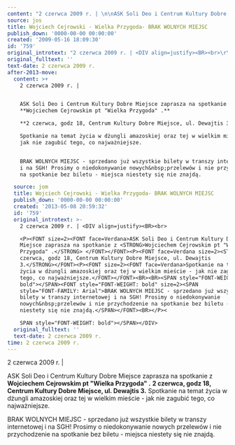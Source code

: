 ```yaml
---
content: "2 czerwca 2009 r. | \n\nASK Soli Deo i Centrum Kultury Dobre Miejsce zaprasza na spotkanie z **Wojciechem Cejrowskim pt \"Wielka Przygoda\" .** \n**2 czerwca, godz 18, Centrum Kultury Dobre Miejsce, ul. Dewajtis 3.**\nSpotkanie na temat życia w dżungli amazoskiej oraz tej w wielkim mieście - jak nie zagubić tego, co najważniejsze.\n\nBRAK WOLNYCH MIEJSC - sprzedano już wszystkie bilety w transzy internetowej i na SGH! Prosimy o niedokonywanie nowych&nbsp;przelewów i nie przychodzenie na spotkanie bez biletu - miejsca niestety się nie znajdą.\n\n\n\n<!--CONTENT FROM OLD SERVER (jos before 2013): 2 czerwca 2009 r. | \n\n\r\n\nASK Soli Deo i Centrum Kultury Dobre Miejsce zaprasza na spotkanie z **Wojciechem Cejrowskim pt \"Wielka Przygoda\" .** \n**2 czerwca, godz 18, Centrum Kultury Dobre Miejsce, ul. Dewajtis 3.**\nSpotkanie na temat życia w dżungli amazoskiej oraz tej w wielkim mieście - jak nie zagubić tego, co najważniejsze.\n\nBRAK WOLNYCH MIEJSC - sprzedano już wszystkie bilety w transzy internetowej i na SGH! Prosimy o niedokonywanie nowych&nbsp;przelewów i nie przychodzenie na spotkanie bez biletu - miejsca niestety się nie znajdą.\n\n\n-->"
source: jos
title: Wojciech Cejrowski - Wielka Przygoda- BRAK WOLNYCH MIEJSC
publish_down: '0000-00-00 00:00:00'
created: '2009-05-16 18:09:30'
id: '759'
original_introtext: "2 czerwca 2009 r. | <DIV align=justify><BR><br>\r\n<P><FONT size=2><FONT face=Verdana>ASK Soli Deo i Centrum Kultury Dobre Miejsce zaprasza na spotkanie z <STRONG>Wojciechem Cejrowskim pt \"Wielka Przygoda\" .</STRONG> </FONT></FONT><P><FONT face=Verdana size=2><STRONG>2 czerwca, godz 18, Centrum Kultury Dobre Miejsce, ul. Dewajtis 3.</STRONG></FONT><P><FONT size=2><FONT face=Verdana>Spotkanie na temat życia w dżungli amazoskiej oraz tej w wielkim mieście - jak nie zagubić tego, co najważniejsze.</FONT></FONT><BR><BR><SPAN style=\"FONT-WEIGHT: bold\"></SPAN><FONT style=\"FONT-WEIGHT: bold\" size=2><SPAN style=\"FONT-FAMILY: Arial\">BRAK WOLNYCH MIEJSC - sprzedano już wszystkie bilety w transzy internetowej i na SGH! Prosimy o niedokonywanie nowych&nbsp;przelewów i nie przychodzenie na spotkanie bez biletu - miejsca niestety się nie znajdą.</SPAN></FONT><BR></P><SPAN style=\"FONT-WEIGHT: bold\"></SPAN></DIV>"
original_fulltext: ''
text-date: 2 czerwca 2009 r.
after-2013-move:
  content: >+
    2 czerwca 2009 r. | 


    ASK Soli Deo i Centrum Kultury Dobre Miejsce zaprasza na spotkanie z
    **Wojciechem Cejrowskim pt "Wielka Przygoda" .** 

    **2 czerwca, godz 18, Centrum Kultury Dobre Miejsce, ul. Dewajtis 3.**

    Spotkanie na temat życia w dżungli amazoskiej oraz tej w wielkim mieście -
    jak nie zagubić tego, co najważniejsze.


    BRAK WOLNYCH MIEJSC - sprzedano już wszystkie bilety w transzy internetowej
    i na SGH! Prosimy o niedokonywanie nowych&nbsp;przelewów i nie przychodzenie
    na spotkanie bez biletu - miejsca niestety się nie znajdą.

  source: jom
  title: Wojciech Cejrowski - Wielka Przygoda- BRAK WOLNYCH MIEJSC
  publish_down: '0000-00-00 00:00:00'
  created: '2013-05-08 20:59:32'
  id: '759'
  original_introtext: >-
    2 czerwca 2009 r. | <DIV align=justify><BR><br>

    <P><FONT size=2><FONT face=Verdana>ASK Soli Deo i Centrum Kultury Dobre
    Miejsce zaprasza na spotkanie z <STRONG>Wojciechem Cejrowskim pt "Wielka
    Przygoda" .</STRONG> </FONT></FONT><P><FONT face=Verdana size=2><STRONG>2
    czerwca, godz 18, Centrum Kultury Dobre Miejsce, ul. Dewajtis
    3.</STRONG></FONT><P><FONT size=2><FONT face=Verdana>Spotkanie na temat
    życia w dżungli amazoskiej oraz tej w wielkim mieście - jak nie zagubić
    tego, co najważniejsze.</FONT></FONT><BR><BR><SPAN style="FONT-WEIGHT:
    bold"></SPAN><FONT style="FONT-WEIGHT: bold" size=2><SPAN
    style="FONT-FAMILY: Arial">BRAK WOLNYCH MIEJSC - sprzedano już wszystkie
    bilety w transzy internetowej i na SGH! Prosimy o niedokonywanie
    nowych&nbsp;przelewów i nie przychodzenie na spotkanie bez biletu - miejsca
    niestety się nie znajdą.</SPAN></FONT><BR></P><

    SPAN style="FONT-WEIGHT: bold"></SPAN></DIV>
  original_fulltext: ''
  text-date: 2 czerwca 2009 r.
time: 2 czerwca 2009 r.
---
```

2 czerwca 2009 r. | 

ASK Soli Deo i Centrum Kultury Dobre Miejsce zaprasza na spotkanie z **Wojciechem Cejrowskim pt "Wielka Przygoda" .** 
**2 czerwca, godz 18, Centrum Kultury Dobre Miejsce, ul. Dewajtis 3.**
Spotkanie na temat życia w dżungli amazoskiej oraz tej w wielkim mieście - jak nie zagubić tego, co najważniejsze.

BRAK WOLNYCH MIEJSC - sprzedano już wszystkie bilety w transzy internetowej i na SGH! Prosimy o niedokonywanie nowych&nbsp;przelewów i nie przychodzenie na spotkanie bez biletu - miejsca niestety się nie znajdą.



<!--CONTENT FROM OLD SERVER (jos before 2013): 2 czerwca 2009 r. | 



ASK Soli Deo i Centrum Kultury Dobre Miejsce zaprasza na spotkanie z **Wojciechem Cejrowskim pt "Wielka Przygoda" .** 
**2 czerwca, godz 18, Centrum Kultury Dobre Miejsce, ul. Dewajtis 3.**
Spotkanie na temat życia w dżungli amazoskiej oraz tej w wielkim mieście - jak nie zagubić tego, co najważniejsze.

BRAK WOLNYCH MIEJSC - sprzedano już wszystkie bilety w transzy internetowej i na SGH! Prosimy o niedokonywanie nowych&nbsp;przelewów i nie przychodzenie na spotkanie bez biletu - miejsca niestety się nie znajdą.


-->

<!--{{json:{"created_date":"2009-05-16 18:09:30","publish_down":"0000-00-00 00:00:00","id":"759"}}}-->